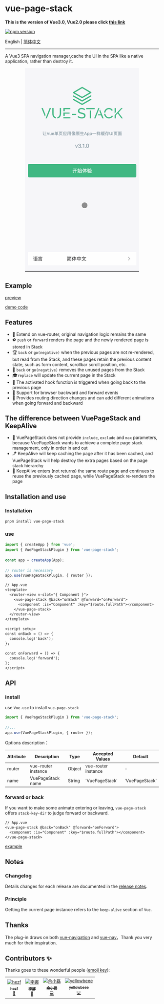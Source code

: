 # vue-page-stack

**This is the version of Vue3.0, Vue2.0 please click [this link](https://github.com/hezhongfeng/vue-page-stack/tree/v1.5.0)**

[![npm version](https://badge.fury.io/js/vue-page-stack.svg)](https://badge.fury.io/js/vue-page-stack)

English | [简体中文](./README.zh-cn.md)

---

A Vue3 SPA navigation manager,cache the UI in the SPA like a native application, rather than destroy it.

<div align="center">
  <img src="https://raw.githubusercontent.com/hezhongfeng/images/master/vue-page-stack.gif">
</div>

## Example

[preview](http://vue-page-stack-example.vercel.app/)

[demo code](https://github.com/hezhongfeng/vue-page-stack-example)

## Features

- 🐉 Extend on vue-router, original navigation logic remains the same
- ⚽ `push` or `forward` renders the page and the newly rendered page is stored in Stack
- 🏆 `back` or `go(negative)` when the previous pages are not re-rendered, but read from the Stack, and these pages retain the previous content state, such as form content, scrollbar scroll position, etc.
- 🏈 `back` or `go(negative)` removes the unused pages from the Stack
- 🎓`replace` will update the current page in the Stack
- 🎉 The activated hook function is triggered when going back to the previous page
- 🚀 Support for browser backward and forward events
- 🐰 Provides routing direction changes and can add different animations when going forward and backward

## The difference between VuePageStack and KeepAlive

- 🌱 VuePageStack does not provide `include`, `exclude` and `max` parameters, because VuePageStack wants to achieve a complete page stack management, only in order in and out
- 🪁 KeepAlive will keep caching the page after it has been cached, and VuePageStack will help destroy the extra pages based on the page stack hierarchy
- 🧬 KeepAlive enters (not returns) the same route page and continues to reuse the previously cached page, while VuePageStack re-renders the page

## Installation and use

### Installation

```js
pnpm install vue-page-stack
```

### use

```js
import { createApp } from 'vue';
import { VuePageStackPlugin } from 'vue-page-stack';

const app = createApp(App);

// router is necessary
app.use(VuePageStackPlugin, { router });
```

```vue
// App.vue
<template>
  <router-view v-slot="{ Component }">
    <vue-page-stack @back="onBack" @forward="onForward">
      <component :is="Component" :key="$route.fullPath"></component>
    </vue-page-stack>
  </router-view>
</template>

<script setup>
const onBack = () => {
  console.log('back');
};

const onForward = () => {
  console.log('forward');
};
</script>
```

## API

### install

use `Vue.use` to install `vue-page-stack`

```js
import { VuePageStackPlugin } from 'vue-page-stack';

//...
app.use(VuePageStackPlugin, { router });
```

Options description：

| Attribute | Description         | Type   | Accepted Values     | Default        |
| --------- | ------------------- | ------ | ------------------- | -------------- |
| router    | vue-router instance | Object | vue-router instance | -              |
| name      | VuePageStack name   | String | 'VuePageStack'      | 'VuePageStack' |

### forward or back

If you want to make some animate entering or leaving, `vue-page-stack` offers `stack-key-dir` to judge forward or backward.

```vue
// App.vue
<vue-page-stack @back="onBack" @forward="onForward">
  <component :is="Component" :key="$route.fullPath"></component>
</vue-page-stack>
```

[example](https://github.com/hezhongfeng/vue-page-stack-example/blob/master/src/App.vue)

## Notes

### Changelog

Details changes for each release are documented in the [release notes](https://github.com/hezhongfeng/vue-page-stack/releases).

### Principle

Getting the current page instance refers to the `keep-alive` section of `Vue`.

## Thanks

The plug-in draws on both [vue-navigation](https://github.com/zack24q/vue-navigation) and [vue-nav](https://github.com/nearspears/vue-nav)，Thank you very much for their inspiration.

## Contributors ✨

Thanks goes to these wonderful people ([emoji key](https://allcontributors.org/docs/en/emoji-key)):

<table>
  <tr>
    <td align="center"><a href="http://hezf.online"><img src="https://avatars2.githubusercontent.com/u/12163050?v=4" width="100px;" alt="hezf"/><br /><sub><b>hezf</b></sub></a><br /><a href="#design-hezhongfeng" title="Design">🎨</a></td>
    <td align="center"><a href="https://github.com/woshilina"><img src="https://avatars0.githubusercontent.com/u/28744945?v=4" width="100px;" alt="李娜"/><br /><sub><b>李娜</b></sub></a><br /><a href="https://github.com/hezhongfeng/vue-page-stack/commits?author=woshilina" title="Documentation">📖</a></td>
    <td align="center"><a href="https://github.com/yuxiaolei1989"><img src="https://avatars0.githubusercontent.com/u/7732447?v=4" width="100px;" alt="余小磊"/><br /><sub><b>余小磊</b></sub></a><br /><a href="https://github.com/hezhongfeng/vue-page-stack/commits?author=yuxiaolei1989" title="Code">💻</a></td>
    <td align="center"><a href="https://github.com/yellowbeee"><img src="https://avatars0.githubusercontent.com/u/16685984?v=4" width="100px;" alt="yellowbeee"/><br /><sub><b>yellowbeee</b></sub></a><br /><a href="https://github.com/hezhongfeng/vue-page-stack/commits?author=yellowbeee" title="Code">💻</a></td>
  </tr>
</table>
